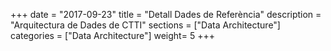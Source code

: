 +++
date        = "2017-09-23"
title       = "Detall Dades de Referència"
description = "Arquitectura de Dades de CTTI"
sections    = ["Data Architecture"]
categories  = ["Data Architecture"]
weight= 5
+++

  <div>
    <p id="myDefinition"></p>
    <table id="myTable"></table>
  </div>
  


<script type="text/javascript">

    var dades = JSON.parse(localStorage.getItem('data'));


    var body = document.getElementsByTagName("body")[0];

    var definicio = document.getElementById("myDefinition");
    definicio.style.width = "70%";
    definicio.style.marginRight = "15%";
    definicio.style.marginLeft = "15%";

    var textDeficicio = document.createTextNode(dades[14]);
    definicio.appendChild(textDeficicio);

    body.appendChild(definicio);

    var metadatos = ["Òrgan Responsable","Òrgan propietari","Origen","Darrera Actualització","Període Actualització","Classificació funcional","Agrupació temàtica","Tipus","Visibilitat","Identificador","Descàrrega"];


    var tabla   =  document.getElementById("myTable");
    tabla.style.width = "70%";
    tabla.style.marginRight = "15%";
    tabla.style.marginLeft = "15%";

    var tblBody = document.createElement("tbody");
    var tblThead = document.createElement("thead");


    var hilera = document.createElement("tr");
   
    var celda = document.createElement("th");
    var textoCelda =  document.createTextNode("Metadades");
    celda.appendChild(textoCelda);
    hilera.appendChild(celda);

    var celda2 = document.createElement("th");
    var textoCelda2 =  document.createTextNode("Definició");
    celda2.appendChild(textoCelda2);
    hilera.appendChild(celda2);

    tblThead.appendChild(hilera);


     // Crea las celdas
     for (var i = 0; i < 10; i++) {
      // Crea las hileras de la tabla
      hilera = document.createElement("tr");

      for (var j = 0; j < 2; j++) {
        // Crea un elemento <td> y un nodo de texto, haz que el nodo de
        // texto sea el contenido de <td>, ubica el elemento <td> al final
        // de la hilera de la tabla
        if(j==0){
          celda = document.createElement("td");
          textoCelda = document.createTextNode(metadatos[i]);
          celda.style.fontWeight = "bold";
          celda.appendChild(textoCelda);
          hilera.appendChild(celda);
        }
        else{
          celda = document.createElement("td");
          textoCelda = document.createTextNode(dades[i+3]);
          celda.appendChild(textoCelda);
          hilera.appendChild(celda);
        }
      }

      // agrega la hilera al final de la tabla (al final del elemento tblbody)
      tblBody.appendChild(hilera);
    }


    hilera = document.createElement("tr");
   
    celda = document.createElement("td");
    celda.style.fontWeight = "bold";
    textoCelda =  document.createTextNode("Descàrrega");
    celda.appendChild(textoCelda);
    hilera.appendChild(celda);

    celda = document.createElement("td");
    var link = document.createElement('a');
    var image = document.createElement('img');

    link.setAttribute('href', './entitats/' + dades[13]);

    image.setAttribute("src","https://img.icons8.com/color/50/000000/ms-excel.png");

    //link.innerHTML = dades[15];
    link.appendChild(image);
    celda.appendChild(link);
    //celda.appendChild(link);
    hilera.appendChild(celda);

    tblBody.appendChild(hilera);


    // posiciona el <tbody> debajo del elemento <table>

    //tabla.appendChild(tblThead);
    //tabla.appendChild(tblBody);
    // appends <table> into <body>
    //body.appendChild(tabla);
    
     hilera = document.createElement("tr");
   
    celda = document.createElement("td");
    celda.style.fontWeight = "bold";
    textoCelda =  document.createTextNode("Preview");
    celda.appendChild(textoCelda);
    hilera.appendChild(celda);

    celda = document.createElement("td");
    var frame = document.createElement('iframe');
    frame.setAttribute("src","https://view.officeapps.live.com/op/embed.aspx?src=https://canigo.ctti.gencat.cat/drafts/entitats/"+ dades[13]);
    frame.style.width= "100%"
    frame.style.height= "400px";
    celda.appendChild(frame);
    hilera.appendChild(celda);


    tblBody.appendChild(hilera);


    tabla.appendChild(tblThead);
    tabla.appendChild(tblBody);

    body.appendChild(tabla);
    
    //function happycode(){
     //var dades = JSON.parse(localStorage.getItem('data'));
     //var url = "https://view.officeapps.live.com/op/embed.aspx?src=https://canigo.ctti.gencat.cat/drafts/entitats/"+ dades[13];
     //$('#myframe').attr("src", url);
    //}



  </script>
  
  
